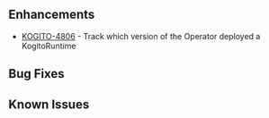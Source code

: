 <!-- Keep them in alphabetical order -->
## Enhancements
- [KOGITO-4806](https://issues.redhat.com/browse/KOGITO-4806) - Track which version of the Operator deployed a KogitoRuntime

## Bug Fixes

## Known Issues